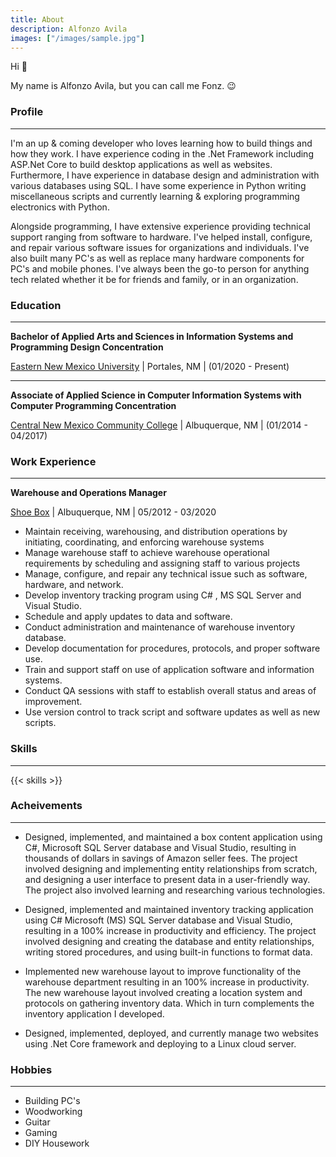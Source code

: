 ```yaml
---
title: About
description: Alfonzo Avila
images: ["/images/sample.jpg"]
---
```

Hi :wave:

My name is Alfonzo Avila, but you can call me Fonz. :wink:

### Profile 
---
I'm an up & coming developer who loves learning how to build things and how they work. I have experience coding in the .Net Framework including ASP.Net Core to build desktop applications as well as websites. Furthermore, I have experience in database design and administration with various databases using SQL. I have some experience in Python writing miscellaneous scripts and currently learning & exploring programming electronics with Python. 

Alongside programming, I have extensive experience providing technical support ranging from software to hardware. I've helped install, configure, and repair various software issues for organizations and individuals. I've also built many PC's as well as replace many hardware components for PC's and mobile phones. I've always been the go-to person for anything tech related whether it be for friends and family, or in an organization.

### Education
 

---
**Bachelor of Applied Arts and Sciences in Information Systems and Programming Design Concentration**

[Eastern New Mexico University](https://www.enmu.edu/academics/degrees-programs/undergraduate-degree/bachelor/bachelor-applied-arts-sciences-baas/baas-concentrations/information-and-systems-programming) | Portales, NM |  (01/2020 - Present)



---

**Associate of Applied Science  in Computer Information Systems with Computer Programming Concentration**

[Central New Mexico Community College](https://catalog.cnm.edu/preview_program.php?catoid=44&poid=10002&returnto=5844) | Albuquerque, NM | (01/2014 - 04/2017)


### Work Experience

---

 **Warehouse and Operations Manager** 
 
 [Shoe Box](http://www.theshoeboxabq.com/) | Albuquerque, NM | 05/2012 - 03/2020

- Maintain receiving, warehousing, and distribution operations by initiating, coordinating, and enforcing warehouse systems
- Manage warehouse staff to achieve warehouse operational requirements by scheduling and assigning staff to various projects
- Manage, configure, and repair any technical issue such as software, hardware, and network.
- Develop inventory tracking program using C# , MS SQL Server and Visual Studio.
- Schedule and apply updates to data and software.
- Conduct administration and maintenance of warehouse inventory database.
- Develop documentation for procedures, protocols, and proper software use.
- Train and support staff on use of application software and information systems.
- Conduct QA sessions with staff to establish overall status and areas of improvement.
- Use version control to track script and software updates as well as new scripts.



### Skills

---

{{< skills >}}



### Acheivements

---

- Designed, implemented, and maintained a box content application using C#, Microsoft SQL Server database and Visual Studio, resulting in thousands of dollars in savings of Amazon seller fees. The project involved designing and implementing entity relationships from scratch, and designing a user interface to present data in a user-friendly way. The project also involved learning and researching various technologies.

- Designed, implemented and maintained inventory tracking application using C# Microsoft (MS) SQL Server database and Visual Studio, resulting in a 100% increase in productivity and efficiency. The project involved designing and creating the database and entity relationships, writing stored procedures, and using built-in functions to format data.

- Implemented new warehouse layout to improve functionality of the warehouse department resulting in an 100% increase in productivity. The new warehouse layout involved creating a location system and protocols on gathering inventory data. Which in turn complements the inventory application I developed.

- Designed, implemented, deployed, and currently manage two websites using .Net Core framework and deploying to a Linux cloud server.


### Hobbies

---

- Building PC's
- Woodworking
- Guitar
- Gaming
- DIY Housework

